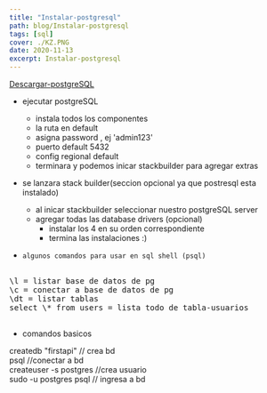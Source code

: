 ```yaml
---
title: "Instalar-postgresql"
path: blog/Instalar-postgresql
tags: [sql]
cover: ./KZ.PNG
date: 2020-11-13
excerpt: Instalar-postgresql
---
```


[Descargar-postgreSQL](https://www.postgresql.org/download/)

- ejecutar postgreSQL

  - instala todos los componentes
  - la ruta en default
  - asigna password , ej 'admin123'
  - puerto default 5432
  - config regional default
  - terminara y podemos inicar stackbuilder para agregar extras

- se lanzara stack builder(seccion opcional ya que postresql esta instalado)

  - al inicar stackbuilder seleccionar nuestro postgreSQL server
  - agregar todas las database drivers (opcional)
    - instalar los 4 en su orden correspondiente
    - termina las instalaciones :)

- `algunos comandos para usar en sql shell (psql)`
<pre>

\l = listar base de datos de pg  
\c = conectar a base de datos de pg  
\dt = listar tablas  
select \* from users = lista todo de tabla-usuarios

</pre>

- comandos basicos

createdb "firstapi" // crea bd  
psql //conectar a bd  
createuser -s postgres //crea usuario  
sudo -u postgres psql // ingresa a bd
